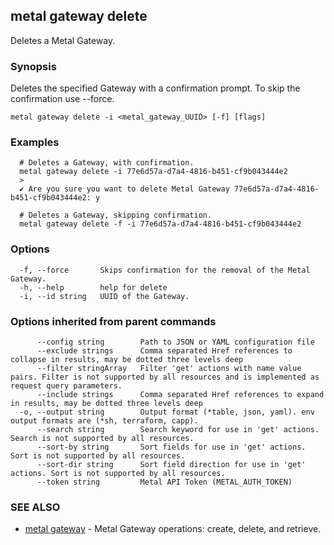 ## metal gateway delete

Deletes a Metal Gateway.

### Synopsis

Deletes the specified Gateway with a confirmation prompt. To skip the confirmation use --force.

```
metal gateway delete -i <metal_gateway_UUID> [-f] [flags]
```

### Examples

```
  # Deletes a Gateway, with confirmation.
  metal gateway delete -i 77e6d57a-d7a4-4816-b451-cf9b043444e2
  >
  ✔ Are you sure you want to delete Metal Gateway 77e6d57a-d7a4-4816-b451-cf9b043444e2: y

  # Deletes a Gateway, skipping confirmation.
  metal gateway delete -f -i 77e6d57a-d7a4-4816-b451-cf9b043444e2
```

### Options

```
  -f, --force       Skips confirmation for the removal of the Metal Gateway.
  -h, --help        help for delete
  -i, --id string   UUID of the Gateway.
```

### Options inherited from parent commands

```
      --config string        Path to JSON or YAML configuration file
      --exclude strings      Comma separated Href references to collapse in results, may be dotted three levels deep
      --filter stringArray   Filter 'get' actions with name value pairs. Filter is not supported by all resources and is implemented as request query parameters.
      --include strings      Comma separated Href references to expand in results, may be dotted three levels deep
  -o, --output string        Output format (*table, json, yaml). env output formats are (*sh, terraform, capp).
      --search string        Search keyword for use in 'get' actions. Search is not supported by all resources.
      --sort-by string       Sort fields for use in 'get' actions. Sort is not supported by all resources.
      --sort-dir string      Sort field direction for use in 'get' actions. Sort is not supported by all resources.
      --token string         Metal API Token (METAL_AUTH_TOKEN)
```

### SEE ALSO

* [metal gateway](metal_gateway.md)	 - Metal Gateway operations: create, delete, and retrieve.

